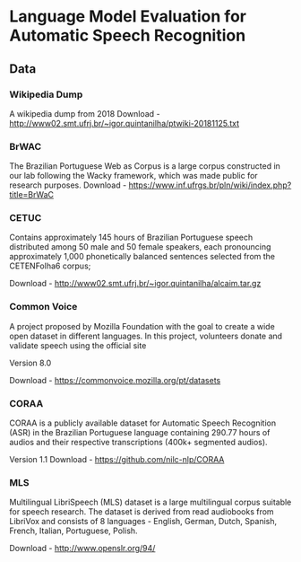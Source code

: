 # Language Model Evaluation for Automatic Speech Recognition


## Data

### Wikipedia Dump
A wikipedia dump from 2018
Download - http://www02.smt.ufrj.br/~igor.quintanilha/ptwiki-20181125.txt


### BrWAC
The Brazilian Portuguese Web as Corpus is a large corpus constructed in our lab following the Wacky framework, which was made public for research purposes.
Download - https://www.inf.ufrgs.br/pln/wiki/index.php?title=BrWaC

### CETUC
Contains approximately 145 hours of Brazilian Portuguese speech
distributed among 50 male and 50 female speakers, each pronouncing approximately 1,000 phonetically balanced sentences selected from the CETENFolha6
corpus;

Download - http://www02.smt.ufrj.br/~igor.quintanilha/alcaim.tar.gz

### Common Voice
A project proposed by Mozilla Foundation with the goal to create a wide open dataset in different languages. In this project, volunteers donate and validate speech using the official site

Version 8.0

Download - https://commonvoice.mozilla.org/pt/datasets

### CORAA
CORAA is a publicly available dataset for Automatic Speech Recognition (ASR) in the Brazilian Portuguese language containing 290.77 hours of audios and their respective transcriptions (400k+ segmented audios). 

Version 1.1
Download - https://github.com/nilc-nlp/CORAA

### MLS

Multilingual LibriSpeech (MLS) dataset is a large multilingual corpus suitable for speech research. The dataset is derived from read audiobooks from LibriVox and consists of 8 languages - English, German, Dutch, Spanish, French, Italian, Portuguese, Polish.

Download - http://www.openslr.org/94/




